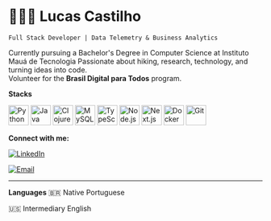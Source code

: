 # 👨🏻‍💻 Lucas Castilho
`Full Stack Developer | Data Telemetry & Business Analytics`

Currently pursuing a Bachelor's Degree in Computer Science at Instituto Mauá de Tecnologia
Passionate about hiking, research, technology, and turning ideas into code.                                                                                                                                          
Volunteer for the **Brasil Digital para Todos** program.


**Stacks**
<p align="left">
  <img src="https://cdn.jsdelivr.net/gh/devicons/devicon/icons/python/python-original.svg" alt="Python" width="40" height="40"/>
  <img src="https://cdn.jsdelivr.net/gh/devicons/devicon/icons/java/java-original.svg" alt="Java" width="40" height="40"/>
  <img src="https://cdn.jsdelivr.net/gh/devicons/devicon/icons/clojure/clojure-original.svg" alt="Clojure" width="40" height="40"/>
  <img src="https://cdn.jsdelivr.net/gh/devicons/devicon/icons/mysql/mysql-original.svg" alt="MySQL" width="40" height="40"/>
  <img src="https://cdn.jsdelivr.net/gh/devicons/devicon/icons/typescript/typescript-original.svg" alt="TypeScript" width="40" height="40"/>
  <img src="https://cdn.jsdelivr.net/gh/devicons/devicon/icons/nodejs/nodejs-original.svg" alt="Node.js" width="40" height="40"/>
  <img src="https://cdn.jsdelivr.net/gh/devicons/devicon/icons/nextjs/nextjs-original.svg" alt="Next.js" width="40" height="40"/>
  <img src="https://cdn.jsdelivr.net/gh/devicons/devicon/icons/docker/docker-original.svg" alt="Docker" width="40" height="40"/>
  <img src="https://cdn.jsdelivr.net/gh/devicons/devicon/icons/git/git-original.svg" alt="Git" width="40" height="40"/>
</p>

**Connect with me:**

[![LinkedIn](https://img.shields.io/badge/LinkedIn-0077B5?style=for-the-badge&logo=linkedin&logoColor=white)](https://www.linkedin.com/in/lucas-castilho-43bb28354/)

[![Email](https://img.shields.io/badge/Email-D14836?style=for-the-badge&logo=gmail&logoColor=white)](mailto:lubertanhe@gmail.com)

---
**Languages**
🇧🇷 Native Portuguese

🇺🇸 Intermediary English
